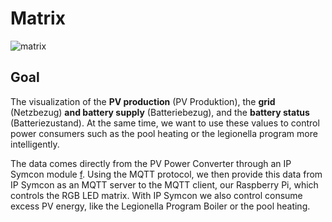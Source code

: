# Matrix
![matrix](https://user-images.githubusercontent.com/46267818/177481366-83a75efc-1184-45a5-a867-d1c735c4d0b6.png)

## Goal
The visualization of the **PV production** (PV Produktion), the **grid** (Netzbezug) **and battery supply** (Batteriebezug), and the **battery status** (Batteriezustand). At the same time, we want to use these values to control power consumers such as the pool heating or the legionella program more intelligently.

The data comes directly from the PV Power Converter through an IP Symcon module [f](https://community.symcon.de/t/modul-jotkpp-solar-wechselrichter-kostal-plenticore-plus-piko-iq/50857). Using the MQTT protocol, we then provide this data from IP Symcon as an MQTT server to the MQTT client, our Raspberry Pi, which controls the RGB LED matrix. With IP Symcon we also control consume excess PV energy, like the Legionella Program Boiler or the pool heating.
